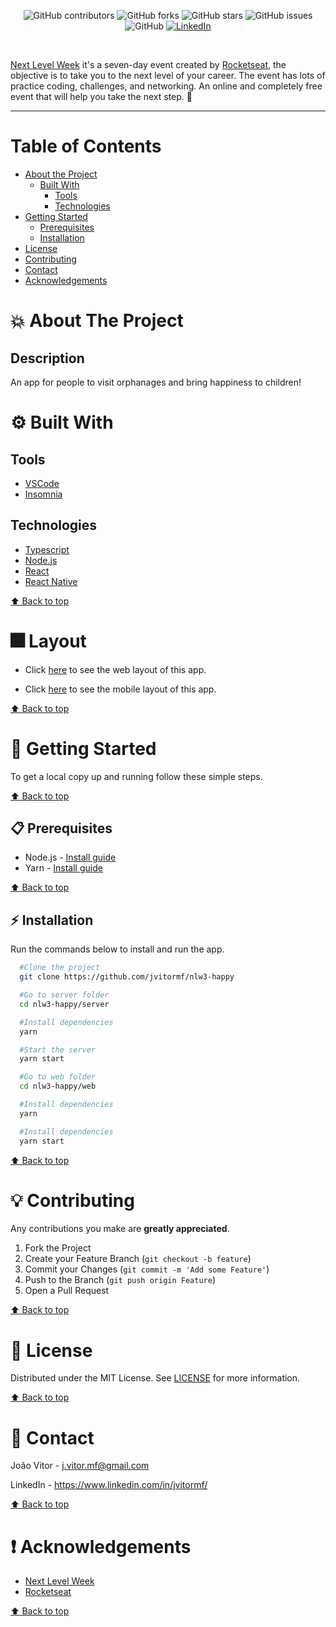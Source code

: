 <!-- BADGES -->
<p align="center">
  <img alt="GitHub contributors" src="https://img.shields.io/github/contributors/jvitormf/nlw3-happy?color=green">
  <img alt="GitHub forks" src="https://img.shields.io/github/forks/jvitormf/nlw3-happy">
  <img alt="GitHub stars" src="https://img.shields.io/github/stars/jvitormf/nlw3-happy">
  <img alt="GitHub issues" src="https://img.shields.io/github/issues/jvitormf/nlw3-happy">
  <img alt="GitHub" src="https://img.shields.io/github/license/jvitormf/nlw3-happy">
  <a href="https://www.linkedin.com/in/jvitormf/">
    <img alt="LinkedIn" src="https://img.shields.io/badge/-LinkedIn-black.svg?style=flat&logo=linkedin&colorB=555">
  </a>
</p>
<br/>

<!-- PROJECT LOGO -->
<p align="center">
  <!-- <a href="https://github.com/jvitormf/nlw3-happy">
     <img src=".github/nlw.svg" alt="Logo">
  </a> -->

  [Next Level Week](http://nextlevelweek.com/) it's a seven-day event created by [Rocketseat](https://rocketseat.com.br/), the objective is to take you to the next level of your career. The event has lots of practice coding, challenges, and networking. An online and completely free event that will help you take the next step. :rocket:
</p>

***

<!-- TABLE OF CONTENTS -->
# Table of Contents
* [About the Project](#boom-about-the-project)
  * [Built With](#gear-built-with)
    * [Tools](#tools)
    * [Technologies](#Technologies)
* [Getting Started](#rocket-getting-started)
  * [Prerequisites](#clipboard-prerequisites)
  * [Installation](#zap-installation)
* [License](#memo-license)
* [Contributing](#bulb-contributing)
* [Contact](#e-mail-contact)
* [Acknowledgements](#exclamation-acknowledgements)
<!-- * [Usage](#usage)
* [Roadmap](#arrows_clockwise-roadmap) -->

<!-- ABOUT THE PROJECT -->
# :boom: About The Project

<!-- Project image -->
<!-- <img src=".github/Home.png" alt="Proffy"> -->


## Description
An app for people to visit orphanages and bring happiness to children!

# :gear: Built With
  ## Tools
  * [VSCode](https://code.visualstudio.com/)
  * [Insomnia](https://insomnia.rest/download/)

  ## Technologies
  * [Typescript](https://www.typescriptlang.org/)
  * [Node.js](https://nodejs.org/)
  * [React](https://reactjs.org/)
  * [React Native](https://reactnative.dev/)
  <!-- * [Expo](https://expo.io/) -->

  [:arrow_up: Back to top](#table-of-Contents)

# :fireworks: Layout
* Click [here](https://www.figma.com/file/jNAPytx1z4QJhaJIvDfykQ/Happy-Web-Copy?node-id=48557%3A657) to see the web layout of this app.

* Click [here](https://www.figma.com/file/7lhl4YpQ4uz9MW5bNvwKKT/Happy-Mobile-Copy?node-id=0%3A1) to see the mobile layout of this app.

[:arrow_up: Back to top](#table-of-Contents)

<!-- GETTING STARTED -->
# :rocket: Getting Started

To get a local copy up and running follow these simple steps.

[:arrow_up: Back to top](#table-of-Contents)

## :clipboard: Prerequisites

* Node.js - [Install guide](https://nodejs.org/en/download/package-manager/)
* Yarn - [Install guide](https://classic.yarnpkg.com/en/docs/install/#windows-stable)
<!-- * Expo - [Install guide](https://expo.io/learn) -->

[:arrow_up: Back to top](#table-of-Contents)

## :zap: Installation
Run the commands below to install and run the app.
  ```sh
    #Clone the project
    git clone https://github.com/jvitormf/nlw3-happy
  ```

  ```sh
    #Go to server folder
    cd nlw3-happy/server

    #Install dependencies
    yarn

    #Start the server
    yarn start
   ```

  ```sh
    #Go to web folder
    cd nlw3-happy/web

    #Install dependencies
    yarn

    #Install dependencies
    yarn start
   ```

  <!-- ```sh
    #Go to web mobile
    cd nlw3-happy/mobile

    #Install dependencies
    yarn

    #Install dependencies
    yarn start
   ``` -->

[:arrow_up: Back to top](#table-of-Contents)

<!-- CONTRIBUTING -->
# :bulb: Contributing

Any contributions you make are **greatly appreciated**.

1. Fork the Project
2. Create your Feature Branch (`git checkout -b feature`)
3. Commit your Changes (`git commit -m 'Add some Feature'`)
4. Push to the Branch (`git push origin Feature`)
5. Open a Pull Request

[:arrow_up: Back to top](#table-of-Contents)

<!-- USAGE EXAMPLES -->
<!-- # Usage

Use this space to show useful examples of how a project can be used. Additional screenshots, code examples and demos work well in this space. You may also link to more resources.

_For more examples, please refer to the [Documentation](https://example.com)_ -->


<!-- LICENSE -->
# :memo: License

Distributed under the MIT License. See [LICENSE](LICENSE.md) for more information.

[:arrow_up: Back to top](#table-of-Contents)


<!-- CONTACT -->
# :e-mail: Contact

João Vitor - <j.vitor.mf@gmail.com>

LinkedIn - <https://www.linkedin.com/in/jvitormf/>

[:arrow_up: Back to top](#table-of-Contents)


<!-- ACKNOWLEDGEMENTS -->
# :exclamation: Acknowledgements

* [Next Level Week](http://nextlevelweek.com/)
* [Rocketseat](https://rocketseat.com.br/)

[:arrow_up: Back to top](#table-of-Contents)
